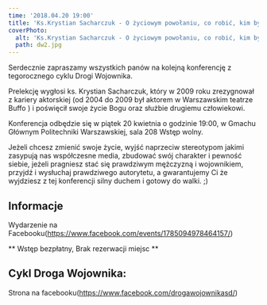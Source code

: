 ```yaml
---
time: '2018.04.20 19:00'
title: 'Ks.Krystian Sacharczuk - O życiowym powołaniu, co robić, kim być'
coverPhoto:
  alt: 'Ks.Krystian Sacharczuk - O życiowym powołaniu, co robić, kim być'
  path: dw2.jpg
---
```

Serdecznie zapraszamy wszystkich panów na kolejną konferencję z tegorocznego cyklu Drogi Wojownika. 

Prelekcję wygłosi ks. Krystian Sacharczuk, który w 2009 roku zrezygnował z kariery aktorskiej (od 2004 do 2009 był aktorem w Warszawskim teatrze Buffo ) i poświęcił swoje życie Bogu oraz służbie drugiemu człowiekowi.

Konferencja odbędzie się w piątek 20 kwietnia o godzinie 19:00, w Gmachu Głównym Politechniki Warszawskiej, sala 208
Wstęp wolny. 

Jeżeli chcesz zmienić swoje życie, wyjść naprzeciw stereotypom jakimi zasypują nas współczesne media, zbudować swój charakter i pewność siebie, jeżeli pragniesz stać się prawdziwym mężczyzną i wojownikiem, przyjdź i wysłuchaj prawdziwego autorytetu, a gwarantujemy Ci że wyjdziesz z tej konferencji silny duchem i gotowy do walki. ;)


## Informacje


Wydarzenie na Facebooku(https://www.facebook.com/events/1785094978464157/)<br />


** Wstęp bezpłatny, Brak rezerwacji miejsc **



## Cykl Droga Wojownika:
Strona na facebooku(https://www.facebook.com/drogawojownikasd/)